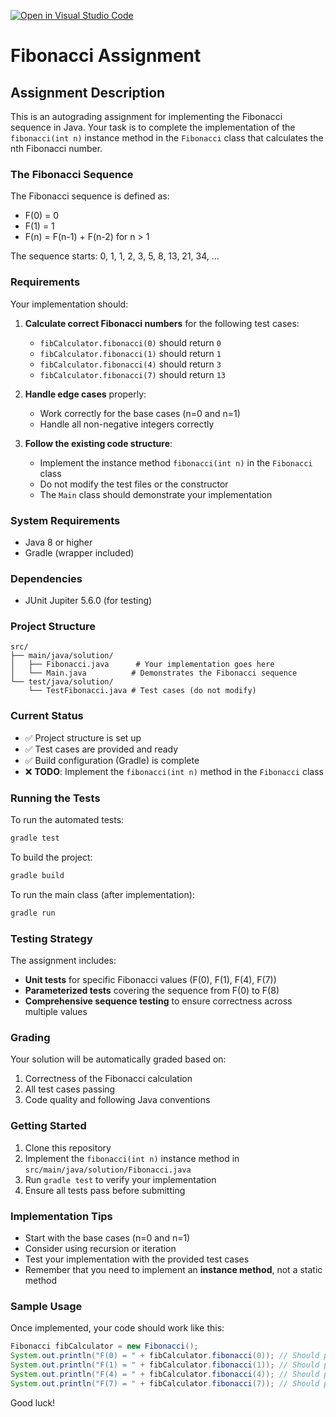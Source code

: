 [![Open in Visual Studio Code](https://classroom.github.com/assets/open-in-vscode-2e0aaae1b6195c2367325f4f02e2d04e9abb55f0b24a779b69b11b9e10269abc.svg)](https://classroom.github.com/online_ide?assignment_repo_id=19910348&assignment_repo_type=AssignmentRepo)
# Fibonacci Assignment

## Assignment Description

This is an autograding assignment for implementing the Fibonacci sequence in Java. Your task is to complete the implementation of the `fibonacci(int n)` instance method in the `Fibonacci` class that calculates the nth Fibonacci number.

### The Fibonacci Sequence

The Fibonacci sequence is defined as:
- F(0) = 0
- F(1) = 1  
- F(n) = F(n-1) + F(n-2) for n > 1

The sequence starts: 0, 1, 1, 2, 3, 5, 8, 13, 21, 34, ...

### Requirements

Your implementation should:

1. **Calculate correct Fibonacci numbers** for the following test cases:
   - `fibCalculator.fibonacci(0)` should return `0`
   - `fibCalculator.fibonacci(1)` should return `1`
   - `fibCalculator.fibonacci(4)` should return `3`
   - `fibCalculator.fibonacci(7)` should return `13`

2. **Handle edge cases** properly:
   - Work correctly for the base cases (n=0 and n=1)
   - Handle all non-negative integers correctly

3. **Follow the existing code structure**:
   - Implement the instance method `fibonacci(int n)` in the `Fibonacci` class
   - Do not modify the test files or the constructor
   - The `Main` class should demonstrate your implementation

### System Requirements

- Java 8 or higher
- Gradle (wrapper included)

### Dependencies

- JUnit Jupiter 5.6.0 (for testing)

### Project Structure

```text
src/
├── main/java/solution/
│   ├── Fibonacci.java      # Your implementation goes here
│   └── Main.java          # Demonstrates the Fibonacci sequence
└── test/java/solution/
    └── TestFibonacci.java # Test cases (do not modify)
```

### Current Status

- ✅ Project structure is set up
- ✅ Test cases are provided and ready
- ✅ Build configuration (Gradle) is complete
- ❌ **TODO**: Implement the `fibonacci(int n)` method in the `Fibonacci` class

### Running the Tests

To run the automated tests:

```bash
gradle test
```

To build the project:

```bash
gradle build
```

To run the main class (after implementation):

```bash
gradle run
```

### Testing Strategy

The assignment includes:

- **Unit tests** for specific Fibonacci values (F(0), F(1), F(4), F(7))
- **Parameterized tests** covering the sequence from F(0) to F(8)
- **Comprehensive sequence testing** to ensure correctness across multiple values

### Grading

Your solution will be automatically graded based on:

1. Correctness of the Fibonacci calculation
2. All test cases passing
3. Code quality and following Java conventions

### Getting Started

1. Clone this repository
2. Implement the `fibonacci(int n)` instance method in `src/main/java/solution/Fibonacci.java`
3. Run `gradle test` to verify your implementation
4. Ensure all tests pass before submitting

### Implementation Tips

- Start with the base cases (n=0 and n=1)
- Consider using recursion or iteration
- Test your implementation with the provided test cases
- Remember that you need to implement an **instance method**, not a static method

### Sample Usage

Once implemented, your code should work like this:

```java
Fibonacci fibCalculator = new Fibonacci();
System.out.println("F(0) = " + fibCalculator.fibonacci(0)); // Should print: F(0) = 0
System.out.println("F(1) = " + fibCalculator.fibonacci(1)); // Should print: F(1) = 1
System.out.println("F(4) = " + fibCalculator.fibonacci(4)); // Should print: F(4) = 3
System.out.println("F(7) = " + fibCalculator.fibonacci(7)); // Should print: F(7) = 13
```

Good luck!

